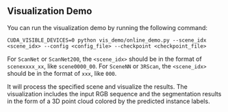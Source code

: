 ## Visualization Demo

You can run the visualization demo by running the following command:

```
CUDA_VISIBLE_DEVICES=0 python vis_demo/online_demo.py --scene_idx <scene_idx> --config <config_file> --checkpoint <checkpoint_file>
```

For `ScanNet` or `ScanNet200`, the `<scene_idx>` should be in the format of `scenexxxx_xx`, like `scene0000_00`. For `SceneNN` or `3RScan`, the `<scene_idx>` should be in the format of `xxx`, like `000`.

It will process the specified scene and visualize the results. The visualization includes the input RGB sequence and the segmentation results in the form of a 3D point cloud colored by the predicted instance labels.